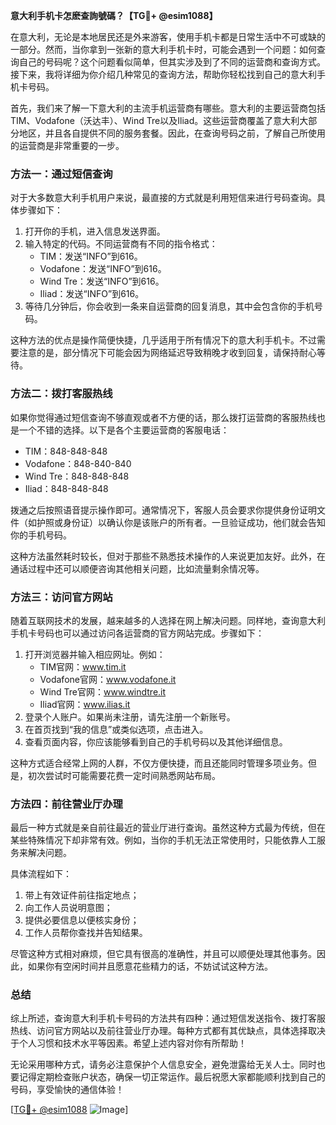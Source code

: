 **意大利手机卡怎麽查詢號碼？【TG💪+ @esim1088】**

在意大利，无论是本地居民还是外来游客，使用手机卡都是日常生活中不可或缺的一部分。然而，当你拿到一张新的意大利手机卡时，可能会遇到一个问题：如何查询自己的号码呢？这个问题看似简单，但其实涉及到了不同的运营商和查询方式。接下来，我将详细为你介绍几种常见的查询方法，帮助你轻松找到自己的意大利手机卡号码。

首先，我们来了解一下意大利的主流手机运营商有哪些。意大利的主要运营商包括TIM、Vodafone（沃达丰）、Wind Tre以及Iliad。这些运营商覆盖了意大利大部分地区，并且各自提供不同的服务套餐。因此，在查询号码之前，了解自己所使用的运营商是非常重要的一步。

### 方法一：通过短信查询

对于大多数意大利手机用户来说，最直接的方式就是利用短信来进行号码查询。具体步骤如下：

1. 打开你的手机，进入信息发送界面。
2. 输入特定的代码。不同运营商有不同的指令格式：
   - TIM：发送“INFO”到616。
   - Vodafone：发送“INFO”到616。
   - Wind Tre：发送“INFO”到616。
   - Iliad：发送“INFO”到616。
3. 等待几分钟后，你会收到一条来自运营商的回复消息，其中会包含你的手机号码。

这种方法的优点是操作简便快捷，几乎适用于所有情况下的意大利手机卡。不过需要注意的是，部分情况下可能会因为网络延迟导致稍晚才收到回复，请保持耐心等待。

### 方法二：拨打客服热线

如果你觉得通过短信查询不够直观或者不方便的话，那么拨打运营商的客服热线也是一个不错的选择。以下是各个主要运营商的客服电话：

- TIM：848-848-848
- Vodafone：848-840-840
- Wind Tre：848-848-848
- Iliad：848-848-848

拨通之后按照语音提示操作即可。通常情况下，客服人员会要求你提供身份证明文件（如护照或身份证）以确认你是该账户的所有者。一旦验证成功，他们就会告知你的手机号码。

这种方法虽然耗时较长，但对于那些不熟悉技术操作的人来说更加友好。此外，在通话过程中还可以顺便咨询其他相关问题，比如流量剩余情况等。

### 方法三：访问官方网站

随着互联网技术的发展，越来越多的人选择在网上解决问题。同样地，查询意大利手机卡号码也可以通过访问各运营商的官方网站完成。步骤如下：

1. 打开浏览器并输入相应网址。例如：
   - TIM官网：www.tim.it
   - Vodafone官网：www.vodafone.it
   - Wind Tre官网：www.windtre.it
   - Iliad官网：www.ilias.it
2. 登录个人账户。如果尚未注册，请先注册一个新账号。
3. 在首页找到“我的信息”或类似选项，点击进入。
4. 查看页面内容，你应该能够看到自己的手机号码以及其他详细信息。

这种方式适合经常上网的人群，不仅方便快捷，而且还能同时管理多项业务。但是，初次尝试时可能需要花费一定时间熟悉网站布局。

### 方法四：前往营业厅办理

最后一种方式就是亲自前往最近的营业厅进行查询。虽然这种方式最为传统，但在某些特殊情况下却非常有效。例如，当你的手机无法正常使用时，只能依靠人工服务来解决问题。

具体流程如下：
1. 带上有效证件前往指定地点；
2. 向工作人员说明意图；
3. 提供必要信息以便核实身份；
4. 工作人员帮你查找并告知结果。

尽管这种方式相对麻烦，但它具有很高的准确性，并且可以顺便处理其他事务。因此，如果你有空闲时间并且愿意花些精力的话，不妨试试这种方法。

### 总结

综上所述，查询意大利手机卡号码的方法共有四种：通过短信发送指令、拨打客服热线、访问官方网站以及前往营业厅办理。每种方式都有其优缺点，具体选择取决于个人习惯和技术水平等因素。希望上述内容对你有所帮助！

无论采用哪种方式，请务必注意保护个人信息安全，避免泄露给无关人士。同时也要记得定期检查账户状态，确保一切正常运作。最后祝愿大家都能顺利找到自己的号码，享受愉快的通信体验！

[[TG💪+ @esim1088](https://t.me/s/esim1088) ![Image](https://i.postimg.cc/4NQfJmqS/Snipaste-2025-05-13-00-14-12.png)]